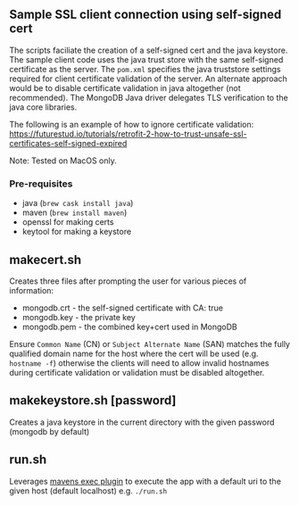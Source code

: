 ## Sample SSL client connection using self-signed cert

The scripts faciliate the creation of a self-signed cert and the java keystore.  The sample client code uses the java trust store with the same self-signed certificate as the server.  The `pom.xml` specifies the java truststore settings required for client certificate validation of the server.  An alternate approach would be to disable certificate validation in java altogether (not recommended).  The MongoDB Java driver delegates TLS verification to the java core libraries.

The following is an example of how to ignore certificate validation:  https://futurestud.io/tutorials/retrofit-2-how-to-trust-unsafe-ssl-certificates-self-signed-expired

Note:  Tested on MacOS only.

### Pre-requisites
* java (`brew cask install java`)
* maven (`brew install maven`)
* openssl for making certs
* keytool for making a keystore

makecert.sh
---
Creates three files after prompting the user for various pieces of information:

* mongodb.crt - the self-signed certificate with CA: true
* mongodb.key - the private key
* mongodb.pem - the combined key+cert used in MongoDB

Ensure `Common Name` (CN) or `Subject Alternate Name` (SAN) matches the fully qualified domain name for the host where the cert will be used (e.g. `hostname -f`) otherwise the clients will need to allow invalid hostnames during certificate validation or validation must be disabled altogether.


makekeystore.sh [password]
---
Creates a java keystore in the current directory with the given password (mongodb by default)

run.sh <hostname>
---
Leverages [mavens exec plugin](https://www.mojohaus.org/exec-maven-plugin/index.html) to execute the app with a default uri to the given host (default localhost)
e.g. `./run.sh`


